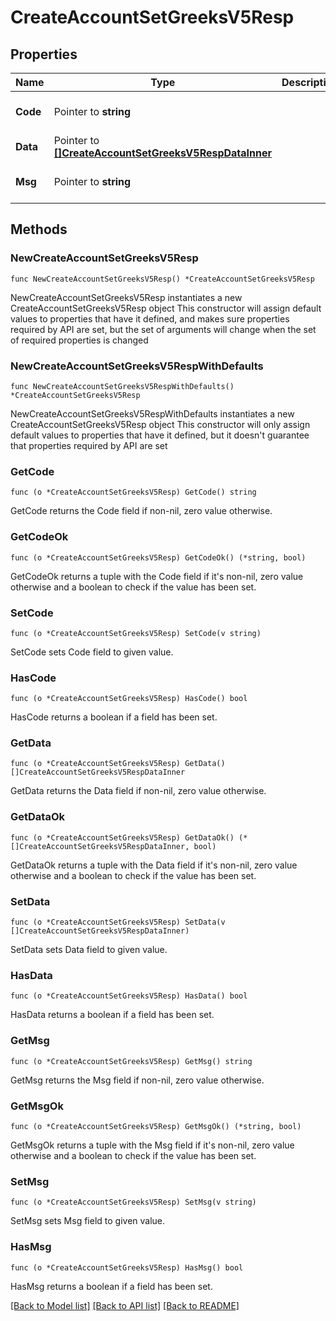 # CreateAccountSetGreeksV5Resp

## Properties

Name | Type | Description | Notes
------------ | ------------- | ------------- | -------------
**Code** | Pointer to **string** |  | [optional] [default to ""]
**Data** | Pointer to [**[]CreateAccountSetGreeksV5RespDataInner**](CreateAccountSetGreeksV5RespDataInner.md) |  | [optional] 
**Msg** | Pointer to **string** |  | [optional] [default to ""]

## Methods

### NewCreateAccountSetGreeksV5Resp

`func NewCreateAccountSetGreeksV5Resp() *CreateAccountSetGreeksV5Resp`

NewCreateAccountSetGreeksV5Resp instantiates a new CreateAccountSetGreeksV5Resp object
This constructor will assign default values to properties that have it defined,
and makes sure properties required by API are set, but the set of arguments
will change when the set of required properties is changed

### NewCreateAccountSetGreeksV5RespWithDefaults

`func NewCreateAccountSetGreeksV5RespWithDefaults() *CreateAccountSetGreeksV5Resp`

NewCreateAccountSetGreeksV5RespWithDefaults instantiates a new CreateAccountSetGreeksV5Resp object
This constructor will only assign default values to properties that have it defined,
but it doesn't guarantee that properties required by API are set

### GetCode

`func (o *CreateAccountSetGreeksV5Resp) GetCode() string`

GetCode returns the Code field if non-nil, zero value otherwise.

### GetCodeOk

`func (o *CreateAccountSetGreeksV5Resp) GetCodeOk() (*string, bool)`

GetCodeOk returns a tuple with the Code field if it's non-nil, zero value otherwise
and a boolean to check if the value has been set.

### SetCode

`func (o *CreateAccountSetGreeksV5Resp) SetCode(v string)`

SetCode sets Code field to given value.

### HasCode

`func (o *CreateAccountSetGreeksV5Resp) HasCode() bool`

HasCode returns a boolean if a field has been set.

### GetData

`func (o *CreateAccountSetGreeksV5Resp) GetData() []CreateAccountSetGreeksV5RespDataInner`

GetData returns the Data field if non-nil, zero value otherwise.

### GetDataOk

`func (o *CreateAccountSetGreeksV5Resp) GetDataOk() (*[]CreateAccountSetGreeksV5RespDataInner, bool)`

GetDataOk returns a tuple with the Data field if it's non-nil, zero value otherwise
and a boolean to check if the value has been set.

### SetData

`func (o *CreateAccountSetGreeksV5Resp) SetData(v []CreateAccountSetGreeksV5RespDataInner)`

SetData sets Data field to given value.

### HasData

`func (o *CreateAccountSetGreeksV5Resp) HasData() bool`

HasData returns a boolean if a field has been set.

### GetMsg

`func (o *CreateAccountSetGreeksV5Resp) GetMsg() string`

GetMsg returns the Msg field if non-nil, zero value otherwise.

### GetMsgOk

`func (o *CreateAccountSetGreeksV5Resp) GetMsgOk() (*string, bool)`

GetMsgOk returns a tuple with the Msg field if it's non-nil, zero value otherwise
and a boolean to check if the value has been set.

### SetMsg

`func (o *CreateAccountSetGreeksV5Resp) SetMsg(v string)`

SetMsg sets Msg field to given value.

### HasMsg

`func (o *CreateAccountSetGreeksV5Resp) HasMsg() bool`

HasMsg returns a boolean if a field has been set.


[[Back to Model list]](../README.md#documentation-for-models) [[Back to API list]](../README.md#documentation-for-api-endpoints) [[Back to README]](../README.md)


